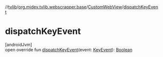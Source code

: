 //[tvlib](../../../index.md)/[org.mjdev.tvlib.webscrapper.base](../index.md)/[CustomWebView](index.md)/[dispatchKeyEvent](dispatch-key-event.md)

# dispatchKeyEvent

[androidJvm]\
open override fun [dispatchKeyEvent](dispatch-key-event.md)(event: [KeyEvent](https://developer.android.com/reference/kotlin/android/view/KeyEvent.html)): [Boolean](https://kotlinlang.org/api/latest/jvm/stdlib/kotlin/-boolean/index.html)
